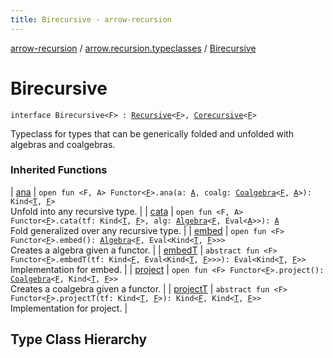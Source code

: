```yaml
---
title: Birecursive - arrow-recursion
---
```


[arrow-recursion](../index.html) / [arrow.recursion.typeclasses](index.html) / [Birecursive](./-birecursive.html)

# Birecursive

`interface Birecursive<F> : `[`Recursive`](-recursive/index.html)`<`[`F`](-birecursive.html#F)`>, `[`Corecursive`](-corecursive/index.html)`<`[`F`](-birecursive.html#F)`>`



Typeclass for types that can be generically folded and unfolded with algebras and coalgebras.

### Inherited Functions

| [ana](-corecursive/ana.html) | `open fun <F, A> Functor<`[`F`](-corecursive/ana.html#F)`>.ana(a: `[`A`](-corecursive/ana.html#A)`, coalg: `[`Coalgebra`](../arrow.recursion/-coalgebra.html)`<`[`F`](-corecursive/ana.html#F)`, `[`A`](-corecursive/ana.html#A)`>): Kind<`[`T`](-corecursive/index.html#T)`, `[`F`](-corecursive/ana.html#F)`>`<br>Unfold into any recursive type. |
| [cata](-recursive/cata.html) | `open fun <F, A> Functor<`[`F`](-recursive/cata.html#F)`>.cata(tf: Kind<`[`T`](-recursive/index.html#T)`, `[`F`](-recursive/cata.html#F)`>, alg: `[`Algebra`](../arrow.recursion/-algebra.html)`<`[`F`](-recursive/cata.html#F)`, Eval<`[`A`](-recursive/cata.html#A)`>>): `[`A`](-recursive/cata.html#A)<br>Fold generalized over any recursive type. |
| [embed](-corecursive/embed.html) | `open fun <F> Functor<`[`F`](-corecursive/embed.html#F)`>.embed(): `[`Algebra`](../arrow.recursion/-algebra.html)`<`[`F`](-corecursive/embed.html#F)`, Eval<Kind<`[`T`](-corecursive/index.html#T)`, `[`F`](-corecursive/embed.html#F)`>>>`<br>Creates a algebra given a functor. |
| [embedT](-corecursive/embed-t.html) | `abstract fun <F> Functor<`[`F`](-corecursive/embed-t.html#F)`>.embedT(tf: Kind<`[`F`](-corecursive/embed-t.html#F)`, Eval<Kind<`[`T`](-corecursive/index.html#T)`, `[`F`](-corecursive/embed-t.html#F)`>>>): Eval<Kind<`[`T`](-corecursive/index.html#T)`, `[`F`](-corecursive/embed-t.html#F)`>>`<br>Implementation for embed. |
| [project](-recursive/project.html) | `open fun <F> Functor<`[`F`](-recursive/project.html#F)`>.project(): `[`Coalgebra`](../arrow.recursion/-coalgebra.html)`<`[`F`](-recursive/project.html#F)`, Kind<`[`T`](-recursive/index.html#T)`, `[`F`](-recursive/project.html#F)`>>`<br>Creates a coalgebra given a functor. |
| [projectT](-recursive/project-t.html) | `abstract fun <F> Functor<`[`F`](-recursive/project-t.html#F)`>.projectT(tf: Kind<`[`T`](-recursive/index.html#T)`, `[`F`](-recursive/project-t.html#F)`>): Kind<`[`F`](-recursive/project-t.html#F)`, Kind<`[`T`](-recursive/index.html#T)`, `[`F`](-recursive/project-t.html#F)`>>`<br>Implementation for project. |




## Type Class Hierarchy

<canvas id="arrow.recursion.typeclasses-hierarchy-diagram"></canvas>
<script>
  drawNomNomlDiagram('arrow.recursion.typeclasses-hierarchy-diagram', 'arrow.recursion.typeclasses-diagram.nomnol')
</script>

